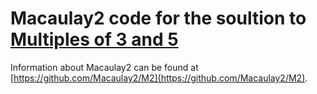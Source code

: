 # Macaulay2 code for the soultion to [Multiples of 3 and 5](https://projecteuler.net/problem=1)

Information about Macaulay2 can be found at [https://github.com/Macaulay2/M2](https://github.com/Macaulay2/M2). 

